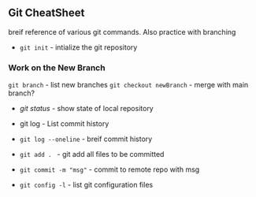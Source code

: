 ## Git CheatSheet

breif reference of various git commands. Also practice with branching

* `git init` - intialize the git repository


### Work on the New Branch
`git branch` - list new branches
`git checkout newBranch` - merge with main branch?
* _git status_ - show state of local repository
* git log - List commit history
* `git log --oneline` - breif commit history
* `git add . ` - git add all files to be committed
* `git commit -m "msg"` - commit to remote repo with msg

* `git config -l` - list git configuration files
